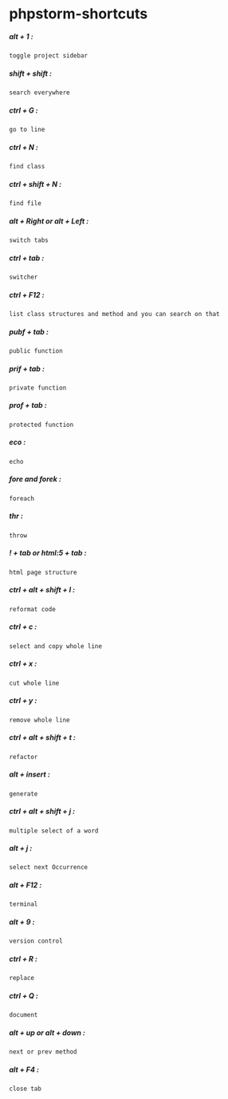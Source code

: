 # phpstorm-shortcuts

##### alt + 1 : 

```
toggle project sidebar
```

##### shift + shift :
 
```
search everywhere
```

##### ctrl + G : 

```
go to line
```

##### ctrl + N :
 
```
find class
```

##### ctrl + shift + N :
 
```
find file
```

##### alt + Right or alt + Left :
 
```
switch tabs
```

##### ctrl + tab :
 
```
switcher
```

##### ctrl + F12 :
 
```
list class structures and method and you can search on that
```

##### pubf + tab :
 
```
public function
```

##### prif + tab :
 
```
private function
```

##### prof + tab :
 
```
protected function
```

##### eco :
 
```
echo
```

##### fore and forek :
 
```
foreach
```

##### thr :
 
```
throw
```
  
##### ! + tab or html:5 + tab :
 
```
html page structure
```

##### ctrl + alt + shift + l :
 
```
reformat code
```

##### ctrl + c :
 
```
select and copy whole line
```

##### ctrl + x :
 
```
cut whole line
```


##### ctrl + y :
 
```
remove whole line
```

##### ctrl + alt + shift + t :
 
```
refactor
```

##### alt + insert :
 
```
generate
```

##### ctrl + alt + shift + j :
 
```
multiple select of a word
```

##### alt + j :
 
```
select next Occurrence
```

##### alt + F12 :
 
```
terminal
```

##### alt + 9 :
 
```
version control
```

##### ctrl + R :
 
```
replace
```

##### ctrl + Q :
 
```
document
```


##### alt + up or alt + down :
 
```
next or prev method
```

##### alt + F4 :
 
```
close tab
```
